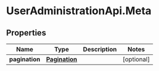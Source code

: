 # UserAdministrationApi.Meta

## Properties
Name | Type | Description | Notes
------------ | ------------- | ------------- | -------------
**pagination** | [**Pagination**](Pagination.md) |  | [optional] 


